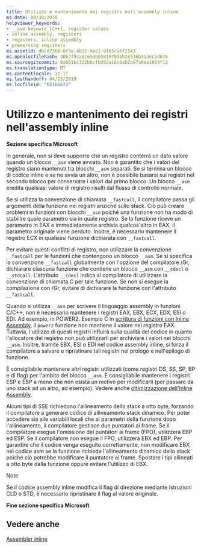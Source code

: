 ```yaml
---
title: Utilizzo e mantenimento dei registri nell'assembly inline
ms.date: 08/30/2018
helpviewer_keywords:
- __asm keyword [C++], register values
- inline assembly, registers
- registers, inline assembly
- preserving registers
ms.assetid: dbcd7360-6f3e-4b22-9ee2-9f65ca6f2543
ms.openlocfilehash: 30b2f9ca8c658b65819709bb2e536b5aaecad676
ms.sourcegitcommit: 0ab61bc3d2b6cfbd52a16c6ab2b97a8ea1864f12
ms.translationtype: MT
ms.contentlocale: it-IT
ms.lasthandoff: 04/23/2019
ms.locfileid: "62166672"
---
```

# <a name="using-and-preserving-registers-in-inline-assembly"></a>Utilizzo e mantenimento dei registri nell'assembly inline

**Sezione specifica Microsoft**

In generale, non si deve supporre che un registro conterrà un dato valore quando un blocco `__asm` viene avviato. Non è garantito che i valori del registro siano mantenuti tra blocchi `__asm` separati. Se si termina un blocco di codice inline e se ne avvia un altro, non è possibile basarsi sui registri nel secondo blocco per conservare i valori dal primo blocco. Un blocco `__asm` eredita qualsiasi valore di registro risulti dal flusso di controllo normale.

Se si utilizza la convenzione di chiamata `__fastcall`, il compilatore passa gli argomenti della funzione nei registri anziché sullo stack. Ciò può creare problemi in funzioni con blocchi `__asm` poiché una funzione non ha modo di stabilire quale parametro sia in quale registro. Se la funzione riceve un parametro in EAX e immediatamente archivia qualcos'altro in EAX, il parametro originale viene perduto. Inoltre, è necessario mantenere il registro ECX in qualsiasi funzione dichiarata con `__fastcall`.

Per evitare questi conflitti di registro, non utilizzare la convenzione `__fastcall` per le funzioni che contengono un blocco `__asm`. Se si specifica la convenzione `__fastcall` globalmente con l'opzione del compilatore /Gr, dichiarare ciascuna funzione che contiene un blocco `__asm` con `__cdecl` o `__stdcall`. L'attributo `__cdecl` indica al compilatore di utilizzare la convenzione di chiamata C per tale funzione. Se non si esegue la compilazione con /Gr, evitare di dichiarare la funzione con l'attributo `__fastcall`.

Quando si utilizza `__asm` per scrivere il linguaggio assembly in funzioni C/C++, non è necessario mantenere i registri EAX, EBX, ECX, EDX, ESI o EDI. Ad esempio, in POWER2. Esempio C in [scrittura di funzioni con Inline Assembly](../../assembler/inline/writing-functions-with-inline-assembly.md), il `power2` funzione non mantiene il valore nel registro EAX. Tuttavia, l'utilizzo di questi registri influirà sulla qualità del codice in quanto l'allocatore del registro non può utilizzarli per archiviare i valori nei blocchi `__asm`. Inoltre, tramite EBX, ESI o EDI nel codice assembly inline, si forza il compilatore a salvare e ripristinare tali registri nel prologo e nell'epilogo di funzione.

È consigliabile mantenere altri registri utilizzati (come registri DS, SS, SP, BP e di flag) per l'ambito del blocco `__asm`. È consigliabile mantenere i registri ESP e EBP a meno che non esista un motivo per modificarli (per passare da uno stack ad un altro, ad esempio). Vedere anche [ottimizzazione dell'Inline Assembly](../../assembler/inline/optimizing-inline-assembly.md).

Alcuni tipi di SSE richiedono l'allineamento dello stack a otto byte, forzando il compilatore a generare codice di allineamento stack dinamico. Per poter accedere sia alle variabili locali che ai parametri della funzione dopo l'allineamento, il compilatore gestisce due puntatori ai frame.  Se il compilatore esegue l'omissione dei puntatori ai frame (FPO), utilizzerà EBP ed ESP.  Se il compilatore non esegue il FPO, utilizzerà EBX ed EBP. Per garantire che il codice venga eseguito correttamente, non modificare EBX nel codice asm se la funzione richiede l'allineamento dinamico dello stack poiché ciò potrebbe modificare il puntatore ai frame. Spostare i tipi allineati a otto byte dalla funzione oppure evitare l'utilizzo di EBX.

> [!NOTE]
>  Se il codice assembly inline modifica il flag di direzione mediante istruzioni CLD o STD, è necessario ripristinare il flag al valore originale.

**Fine sezione specifica Microsoft**

## <a name="see-also"></a>Vedere anche

[Assembler inline](../../assembler/inline/inline-assembler.md)<br/>